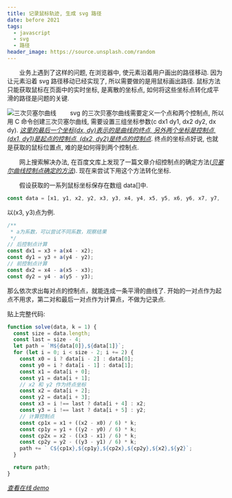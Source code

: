 ```yaml
---
title: 记录鼠标轨迹, 生成 svg 路径
date: before 2021
tags:
  - javascript
  - svg
  - 路径
header_image: https://source.unsplash.com/random
---
```


&emsp;&emsp;业务上遇到了这样的问题, 在浏览器中, 使元素沿着用户画出的路径移动. 因为让元素沿着 svg 路径移动已经实现了, 所以需要做的是用鼠标画出路径. 鼠标方法只能获取鼠标在页面中的实时坐标, 是离散的坐标点, 如何将这些坐标点转化成平滑的路径是问题的关键.

![三次贝塞尔曲线](https://zhangxuekang.github.io/src/blog/mouse-svg/svg.png) &emsp;&emsp;svg 的三次贝塞尔曲线需要定义一个点和两个控制点, 所以用 C 命令创建三次贝塞尔曲线, 需要设置三组坐标参数(c dx1 dy1, dx2 dy2, dx dy). _[这里的最后一个坐标(dx, dy)表示的是曲线的终点, 另外两个坐标是控制点, (dx1, dy1)是起点的控制点, (dx2, dy2)是终点的控制点](https://developer.mozilla.org/zh-CN/docs/Web/SVG/Tutorial/Paths#Curve_commands)_. 终点的坐标点好说, 也就是获取的鼠标位置点, 难的是如何得到两个控制点.

&emsp;&emsp;网上搜索解决办法, 在百度文库上发现了一篇文章介绍控制点的确定方法(_[贝塞尔曲线控制点确定的方法](https://wenku.baidu.com/view/c790f8d46bec0975f565e211.html)_). 现在来尝试下用这个方法转化坐标.

&emsp;&emsp;假设获取的一系列鼠标坐标保存在数组 data[]中.

```js
const data = [x1, y1, x2, y2, x3, y3, x4, y4, x5, y5, x6, y6, x7, y7, ...];
```

以(x3, y3)点为例.

```js
/**
 * a为系数，可以尝试不同系数，观察结果
 */
// 后控制点计算
const dx1 = x3 + a(x4 - x2);
const dy1 = y3 + a(y4 - y2);
// 前控制点计算
const dx2 = x4 - a(x5 - x3);
const dy2 = y4 - a(y5 - y3);
```

那么依次求出每对点的控制点，就能连成一条平滑的曲线了. 开始的一对点作为起点不用求，第二对和最后一对点作为计算点，不做为记录点.

贴上完整代码:

```js
function solve(data, k = 1) {
  const size = data.length;
  const last = size - 4;
  let path = `M${data[0]},${data[1]}`;
  for (let i = 0; i < size - 2; i += 2) {
    const x0 = i ? data[i - 2] : data[0];
    const y0 = i ? data[i - 1] : data[1];
    const x1 = data[i + 0];
    const y1 = data[i + 1];
    // x2 和 y2 作为终点坐标
    const x2 = data[i + 2];
    const y2 = data[i + 3];
    const x3 = i !== last ? data[i + 4] : x2;
    const y3 = i !== last ? data[i + 5] : y2;
    // 计算控制点
    const cp1x = x1 + ((x2 - x0) / 6) * k;
    const cp1y = y1 + ((y2 - y0) / 6) * k;
    const cp2x = x2 - ((x3 - x1) / 6) * k;
    const cp2y = y2 - ((y3 - y1) / 6) * k;
    path += ` C${cp1x},${cp1y},${cp2x},${cp2y},${x2},${y2}`;
  }

  return path;
}
```

_[查看在线 demo](https://zhangxuekang.github.io/mouse-svg/)_
